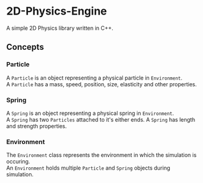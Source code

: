 # 2D-Physics-Engine
A simple 2D Physics library written in C++.

## Concepts
### Particle
A `Particle` is an object representing a physical particle in `Environment`.<br />
A `Particle` has a mass, speed, position, size, elasticity and other properties.<br />
### Spring
A `Spring` is an object representing a physical spring in `Environment`.<br />
A `Spring` has two `Particles` attached to it's either ends.  A `Spring` has length and strength properties.<br />
### Environment
The `Environment` class represents the environment in which the simulation is occuring.<br />
An `Environment` holds multiple `Particle` and `Spring` objects during simulation. <br />


